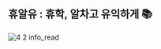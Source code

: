 ## 휴알유 : 휴학, 알차고 유익하게 📚
![4 2  info_read](https://github.com/user-attachments/assets/5d06097b-8466-45f2-81d7-0d2b6d59cf58)
